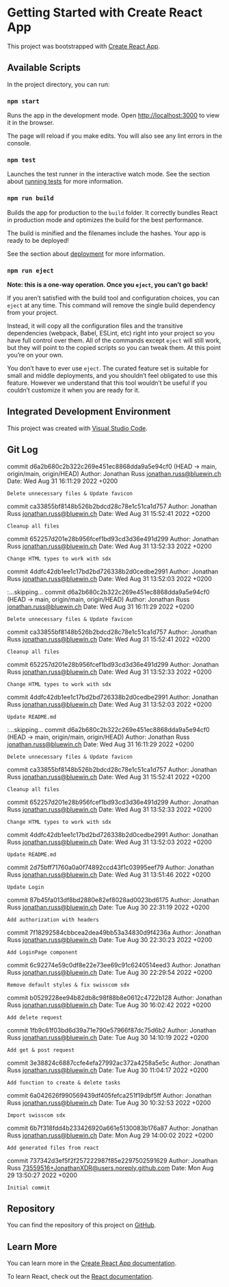 # Getting Started with Create React App

This project was bootstrapped with [Create React App](https://github.com/facebook/create-react-app).

## Available Scripts

In the project directory, you can run:

### `npm start`

Runs the app in the development mode.
Open [http://localhost:3000](http://localhost:3000) to view it in the browser.

The page will reload if you make edits.
You will also see any lint errors in the console.

### `npm test`

Launches the test runner in the interactive watch mode.
See the section about [running tests](https://facebook.github.io/create-react-app/docs/running-tests) for more information.

### `npm run build`

Builds the app for production to the `build` folder.
It correctly bundles React in production mode and optimizes the build for the best performance.

The build is minified and the filenames include the hashes.
Your app is ready to be deployed!

See the section about [deployment](https://facebook.github.io/create-react-app/docs/deployment) for more information.

### `npm run eject`

**Note: this is a one-way operation. Once you `eject`, you can’t go back!**

If you aren’t satisfied with the build tool and configuration choices, you can `eject` at any time. This command will remove the single build dependency from your project.

Instead, it will copy all the configuration files and the transitive dependencies (webpack, Babel, ESLint, etc) right into your project so you have full control over them. All of the commands except `eject` will still work, but they will point to the copied scripts so you can tweak them. At this point you’re on your own.

You don’t have to ever use `eject`. The curated feature set is suitable for small and middle deployments, and you shouldn’t feel obligated to use this feature. However we understand that this tool wouldn’t be useful if you couldn’t customize it when you are ready for it.

## Integrated Development Environment

This project was created with [Visual Studio Code](https://code.visualstudio.com/).

## Git Log

commit d6a2b680c2b322c269e451ec8868dda9a5e94cf0 (HEAD -> main, origin/main, origin/HEAD)
Author: Jonathan Russ <jonathan.russ@bluewin.ch>
Date: Wed Aug 31 16:11:29 2022 +0200

    Delete unnecessary files & Update favicon

commit ca33855bf8148b526b2bdcd28c78e1c51ca1d757
Author: Jonathan Russ <jonathan.russ@bluewin.ch>
Date: Wed Aug 31 15:52:41 2022 +0200

    Cleanup all files

commit 652257d201e28b956fcef1bd93cd3d36e491d299
Author: Jonathan Russ <jonathan.russ@bluewin.ch>
Date: Wed Aug 31 13:52:33 2022 +0200

    Change HTML types to work with sdx

commit 4ddfc42db1ee1c17bd2bd726338b2d0cedbe2991
Author: Jonathan Russ <jonathan.russ@bluewin.ch>
Date: Wed Aug 31 13:52:03 2022 +0200

:...skipping...
commit d6a2b680c2b322c269e451ec8868dda9a5e94cf0 (HEAD -> main, origin/main, origin/HEAD)
Author: Jonathan Russ <jonathan.russ@bluewin.ch>
Date: Wed Aug 31 16:11:29 2022 +0200

    Delete unnecessary files & Update favicon

commit ca33855bf8148b526b2bdcd28c78e1c51ca1d757
Author: Jonathan Russ <jonathan.russ@bluewin.ch>
Date: Wed Aug 31 15:52:41 2022 +0200

    Cleanup all files

commit 652257d201e28b956fcef1bd93cd3d36e491d299
Author: Jonathan Russ <jonathan.russ@bluewin.ch>
Date: Wed Aug 31 13:52:33 2022 +0200

    Change HTML types to work with sdx

commit 4ddfc42db1ee1c17bd2bd726338b2d0cedbe2991
Author: Jonathan Russ <jonathan.russ@bluewin.ch>
Date: Wed Aug 31 13:52:03 2022 +0200

    Update README.md

:...skipping...
commit d6a2b680c2b322c269e451ec8868dda9a5e94cf0 (HEAD -> main, origin/main, origin/HEAD)
Author: Jonathan Russ <jonathan.russ@bluewin.ch>
Date: Wed Aug 31 16:11:29 2022 +0200

    Delete unnecessary files & Update favicon

commit ca33855bf8148b526b2bdcd28c78e1c51ca1d757
Author: Jonathan Russ <jonathan.russ@bluewin.ch>
Date: Wed Aug 31 15:52:41 2022 +0200

    Cleanup all files

commit 652257d201e28b956fcef1bd93cd3d36e491d299
Author: Jonathan Russ <jonathan.russ@bluewin.ch>
Date: Wed Aug 31 13:52:33 2022 +0200

    Change HTML types to work with sdx

commit 4ddfc42db1ee1c17bd2bd726338b2d0cedbe2991
Author: Jonathan Russ <jonathan.russ@bluewin.ch>
Date: Wed Aug 31 13:52:03 2022 +0200

    Update README.md

commit 2d75bff71760a0a0f74892ccd43f1c03995eef79
Author: Jonathan Russ <jonathan.russ@bluewin.ch>
Date: Wed Aug 31 13:51:46 2022 +0200

    Update Login

commit 87b45fa013df8bd2880e82ef8028ad0023bd6175
Author: Jonathan Russ <jonathan.russ@bluewin.ch>
Date: Tue Aug 30 22:31:19 2022 +0200

    Add authorization with headers

commit 7f18292584cbbcea2dea49bb53a34830d9f4236a
Author: Jonathan Russ <jonathan.russ@bluewin.ch>
Date: Tue Aug 30 22:30:23 2022 +0200

    Add LoginPage component

commit 6c92274e59c0df8e22e73ee69c91c6240514eed3
Author: Jonathan Russ <jonathan.russ@bluewin.ch>
Date: Tue Aug 30 22:29:54 2022 +0200

    Remove default styles & fix swisscom sdx

commit b0529228ee94b82db8c98f88b8e0612c4722b128
Author: Jonathan Russ <jonathan.russ@bluewin.ch>
Date: Tue Aug 30 16:02:42 2022 +0200

    Add delete request

commit 1fb9c61f03bd6d39a71e790e57966f87dc75d6b2
Author: Jonathan Russ <jonathan.russ@bluewin.ch>
Date: Tue Aug 30 14:10:19 2022 +0200

    Add get & post request

commit 3e38824c6887ccfe4efa27992ac372a4258a5e5c
Author: Jonathan Russ <jonathan.russ@bluewin.ch>
Date: Tue Aug 30 11:04:17 2022 +0200

    Add function to create & delete tasks

commit 6a042626f990569439df405fefca251f19dbf5ff
Author: Jonathan Russ <jonathan.russ@bluewin.ch>
Date: Tue Aug 30 10:32:53 2022 +0200

    Import swisscom sdx

commit 6b7f318fdd4b233426920a661e5130083b176a87
Author: Jonathan Russ <jonathan.russ@bluewin.ch>
Date: Mon Aug 29 14:00:02 2022 +0200

    Add generated files from react

commit 737342d3ef5f2f257222987f85e2297502591629
Author: Jonathan Russ <73559516+JonathanXDR@users.noreply.github.com>
Date: Mon Aug 29 13:50:27 2022 +0200

    Initial commit

## Repository

You can find the repository of this project on [GitHub](https://github.com/JonathanXDR/UEK-294-Portfoliohttps:/).

## Learn More

You can learn more in the [Create React App documentation](https://facebook.github.io/create-react-app/docs/getting-started).

To learn React, check out the [React documentation](https://reactjs.org/).
